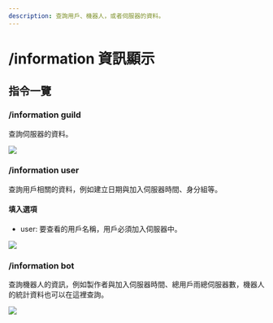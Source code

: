 ```yaml
---
description: 查詢用戶、機器人，或者伺服器的資料。
---
```


# /information 資訊顯示

## 指令一覽

### /information guild

查詢伺服器的資料。

![](https://media.discordapp.net/attachments/848902789681381416/965623040555745300/unknown.png)

### /information user

查詢用戶相關的資料，例如建立日期與加入伺服器時間、身分組等。

#### 填入選項

* user: 要查看的用戶名稱，用戶必須加入伺服器中。

![](https://cdn.discordapp.com/attachments/848902789681381416/965623216771043410/unknown.png)

### /information bot

查詢機器人的資訊，例如製作者與加入伺服器時間、總用戶雨總伺服器數，機器人的統計資料也可以在這裡查詢。

![](https://cdn.discordapp.com/attachments/848902789681381416/965623355917099018/unknown.png)
